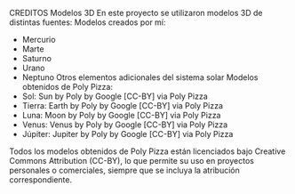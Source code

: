 CREDITOS
Modelos 3D
En este proyecto se utilizaron modelos 3D de distintas fuentes:
Modelos creados por mí:
- Mercurio
- Marte
- Saturno
- Urano
- Neptuno
Otros elementos adicionales del sistema solar
Modelos obtenidos de Poly Pizza:
- Sol: Sun by Poly by Google [CC-BY] via Poly Pizza
- Tierra: Earth by Poly by Google [CC-BY] via Poly Pizza
- Luna: Moon by Poly by Google [CC-BY] via Poly Pizza
- Venus: Venus by Poly by Google [CC-BY] via Poly Pizza
- Júpiter: Jupiter by Poly by Google [CC-BY] via Poly Pizza

Todos los modelos obtenidos de Poly Pizza están licenciados bajo Creative Commons Attribution (CC-BY), lo que permite su uso en proyectos personales o comerciales, siempre que se incluya la atribución correspondiente.
